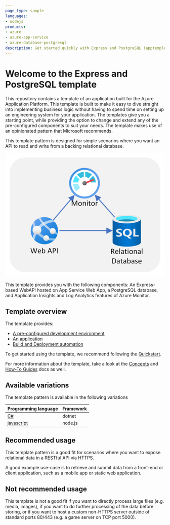 ```yaml
---
page_type: sample
languages:
- nodejs
products:
- azure
- azure-app-service
- azure-database-postgresql
description: Get started quickly with Express and PostgreSQL (apptemplate)
---
```


# Welcome to the Express and PostgreSQL template

This repository contains a template of an application built for the Azure Application Platform. This template is built to make it easy to dive straight into implementing business logic without having to spend time on setting up an engineering system for your application. The templates give you a starting point, while providing the option to change and extend any of the pre-configured components to suit your needs. The template makes use of an opinionated pattern that Microsoft recommends.

This template pattern is designed for simple scenarios where you want an API to read and write from a backing relational database.

  ![Template Architecture](docs/assets/pattern.png)

This template provides you with the following components: An Express-based WebAPI hosted on App Service Web App, a PostgreSQL database, and Application Insights and Log Analytics features of Azure Monitor.

## Template overview

The template provides:
- [A pre-configured development environment](/docs/concepts.md#development-environment)
- [An application](/docs/concepts.md#the-application)
- [Build and Deployment automation](/docs/concepts.md#build-and-deployment)

To get started using the template, we recommend following the [Quickstart](docs/quickstart.md).

For more information about the template, take a look at the [Concepts](docs/concepts.md) and [How-To Guides](docs/how-to-guides.md) docs as well.

## Available variations

The template pattern is available in the following variations

| Programming language | Framework |
| -------------------- | --------- |
| [C#](https://aka.ms/webapi-plus-database-dotnet)               | dotnet    |
| [javascript](/README.md)       | node.js   |

## Recommended usage

This template pattern is a good fit for scenarios where you want to expose relational data in a RESTful API via HTTPS.

A good example use-case is to retrieve and submit data from a front-end or client application, such as a mobile app or static web application.

## Not recommended usage

This template is not a good fit if you want to directly process large files (e.g. media, images), if you want to do further processing of the data before storing, or if you want to host a custom non-HTTPS server outside of standard ports 80/443 (e.g. a game server on TCP port 5000).
